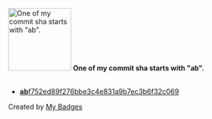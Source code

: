 <img src="https://my-badges.github.io/my-badges/ab-commit.png" alt="One of my commit sha starts with &quot;ab&quot;." title="One of my commit sha starts with &quot;ab&quot;." width="128">
<strong>One of my commit sha starts with &quot;ab&quot;.</strong>
<br><br>

- <a href="https://github.com/dwesh163/CFF-bot/commit/abf752ed89f276bbe3c4e831a9b7ec3b6f32c069"><strong>ab</strong>f752ed89f276bbe3c4e831a9b7ec3b6f32c069</a>


Created by <a href="https://github.com/my-badges/my-badges">My Badges</a>